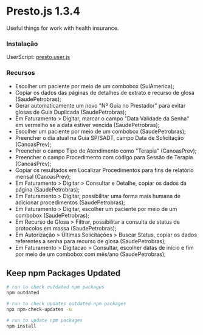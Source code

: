 # Presto.js 1.3.4
Useful things for work with health insurance.

### Instalação

UserScript: [presto.user.js](../../raw/main/presto.user.js)

### Recursos
+ Escolher um paciente por meio de um combobox (SulAmerica);
+ Copiar os dados das páginas de detalhes de extrato e recurso de glosa (SaudePetrobras);
+ Gerar automaticamente um novo "Nº Guia no Prestador" para evitar glosas de Guia Duplicada (SaudePetrobras);
+ Em Faturamento > Digitar, marcar o campo "Data Validade da Senha" em vermelho se a data estiver vencida (SaudePetrobras);
+ Escolher um paciente por meio de um combobox (SaudePetrobras);
+ Preencher o dia atual na Guia SP/SADT, campo Data de Solicitação (CanoasPrev);
+ Preencher o campo Tipo de Atendimento como "Terapia" (CanoasPrev);
+ Preencher o campo Procedimento com código para Sessão de Terapia (CanoasPrev);
+ Copiar os resultados em Localizar Procedimentos para fins de relatório mensal (CanoasPrev);
+ Em Faturamento > Digitar > Consultar e Detalhe, copiar os dados da página (SaudePetrobras);
+ Em Faturamento > Digitar, possibilitar uma forma mais humana de adicionar procedimentos (SaudePetrobras);
+ Em Faturamento > Digitar, escolher um paciente por meio de um combobox (SaudePetrobras);
+ Em Recurso de Glosa > Filtrar, possibilitar a consulta de status de protocolos em massa (SaudePetrobras);
+ Em Autorização > Últimas Solicitações > Buscar Status, copiar os dados referentes a senha para recurso de glosa (SaudePetrobras);
+ Em Faturamento > Digitacao > Consultar, escolher datas de início e fim por meio de um combobox com mês/ano (SaudePetrobras);

## Keep npm Packages Updated
```bash
# run to check outdated npm packages
npm outdated

# run to check updates outdated npm packages
npx npm-check-updates -u

# run to update npm packages
npm install
```